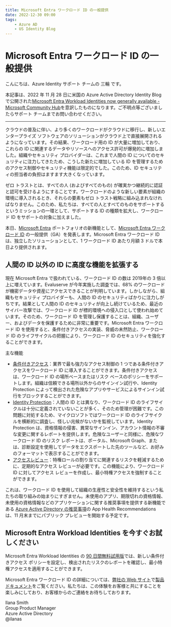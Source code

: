 ```yaml
---
title: Microsoft Entra ワークロード ID の一般提供 
date: 2022-12-30 09:00
tags:
    - Azure AD
    - US Identity Blog
---
```



# Microsoft Entra ワークロード ID の一般提供 

こんにちは、Azure Identity サポート チームの 三輪 です。 

本記事は、2022 年 11 月 28 日に米国の Azure Active Directory Identity Blog で公開された[Microsoft Entra Workload Identities now generally available - Microsoft Community Hub](https://techcommunity.microsoft.com/t5/microsoft-entra-azure-ad-blog/microsoft-entra-workload-identities-now-generally-available/ba-p/3402815)を意訳したものになります。ご不明点等ございましたらサポート チームまでお問い合わせください。 


---

クラウドの普及に伴い、より多くのワークロードがクラウドに移行し、新しいエンタープライズ ソフトウェアのソリューションがクラウド上で直接展開されるようになっています。その結果、ワークロード用の ID が大量に増加しており、これらの ID に関連するデータやリソースへのアクセス許可が爆発的に増加しました。組織やセキュリティ プロバイダーは、これまで人間の ID についてのセキュリティに注力してきたため、こうした新たに増加している ID を管理するためのアクセス制御やセキュリティ機能は限定的でした。このため、ID セキュリティの担当者の負担はますます大きくなっています。 
 
ゼロ トラストとは、すべての人 (およびすべてのもの) が確実かつ継続的に認証と認可を受けるようにすることです。ワークロードのような新しい要素が組織の環境に導入されるとき、それらの要素もゼロ トラスト戦略に組み込まれなければなりません。このため、私たちは、すべての人とすべてのものをサポートするというミッションの一環として、サポートする ID の種類を拡大し、ワークロード ID をサポートの対象に加えました。

本日、[Microsoft Entra](https://www.microsoft.com/ja-jp/security/business/microsoft-entra?ef_id=d3c1ccf38a5f1ddc6624af9a95fd6a0f:G:s&OCID=AIDcmmdamuj0pc_SEM_d3c1ccf38a5f1ddc6624af9a95fd6a0f:G:s&msclkid=d3c1ccf38a5f1ddc6624af9a95fd6a0f) ポートフォリオの新機能として、[Microsoft Entra ワークロード ID](https://www.microsoft.com/ja-jp/security/business/identity-access/microsoft-entra-workload-identities) の一般提供（GA）を発表します。Microsoft Entra ワークロード ID は、独立したソリューションとして、1 ワークロード ID あたり月額 3 ドルで本日より提供されます。


## 人間の ID 以外の ID に高度な機能を拡張する  
現在 Microsoft Entra で扱われている、ワークロード ID の数は 2019年の 3 倍以上に増えています。Evaluserve が今年実施した調査では、68% のワークロードが機密データや資産にアクセスできることが判明しています。しかしながら、組織もセキュリティ プロバイダーも、人間の ID のセキュリティばかりに注力しがちです。結果として人間の ID のセキュリティが向上し続けているため、最近のサイバー攻撃では、ワークロード ID が標的環境への侵入口として使われ始めています。そのため、ワークロード ID を管理し保護することは、組織、ユーザー、およびデータを保護するために非常に重要です。Microsoft Entra ワークロード ID を使用すると、条件付きアクセスの実装、脅威の未然防止、ワークロード ID のライフサイクルの把握により、ワークロード ID のセキュリティを強化することができます。 


主な機能 
- [条件付きアクセス](https://learn.microsoft.com/ja-jp/azure/active-directory/conditional-access/workload-identity)：業界で最も強力なアクセス制御の 1 つである条件付きアクセスをワークロード ID に導入することができます。条件付きアクセスは、ワークロード ID の場所ベースまたはリスク ベースのポリシーをサポートします。組織は信頼できる場所以外からのサインイン試行や、Identity Protection によって検出された危険なアプリやサービスによるサインイン試行をブロックすることができます。 
- [Identity Protection](https://learn.microsoft.com/ja-jp/azure/active-directory/identity-protection/concept-workload-identity-risk)：人間の ID とは異なり、ワークロード ID のライフサイクルは十分に定義されていないことが多く、そのため管理が困難です。この問題に対処するため、マイクロソフトではワークロード ID のライフサイクルを横断的に調査し、怪しい兆候がないかを監視しています。Identity Protection は、資格情報の侵害、異常なサインイン、アカウント情報の不審な変更に関するレポートを提供します。危険なユーザーと同様に、危険なワークロード ID のリスク レポートは、ポータル、Microsoft Graph、または、診断設定を使用してデータをエクスポートした先のツールなど、お好みのフォーマットで表示することができます。 
- [アクセスレビュー](https://learn.microsoft.com/ja-jp/azure/active-directory/privileged-identity-management/pim-create-azure-ad-roles-and-resource-roles-review?toc=%2Fazure%2Factive-directory%2Fgovernance%2Ftoc.json)：特権ロールの割り当てに関連するリスクを軽減するために、定期的なアクセス レビューが必要です。この機能により、ワークロード ID に対してアクセス レビューを作成し、最小特権アクセスを強制することができます。 
 
これは、ワークロード ID を使用して組織の生産性と安全性を維持するという私たちの取り組みの始まりにすぎません。未使用のアプリ、期限切れの資格情報、未使用の資格情報などのアプリケーションに関する推奨事項を提供する新機能である [Azure Active Directory の推奨事項](https://learn.microsoft.com/ja-jp/azure/active-directory/reports-monitoring/overview-recommendations)の App Health Recommendations は、11 月末までにパブリック プレビューを開始する予定です。 
 
## Microsoft Entra Workload Identities を今すぐお試しください 
Microsoft Entra Workload Identities の [90 日間無料試用版](https://ms.portal.azure.com/?feature.canmodifyextensions=true&feature.canmodifystamps=true&Microsoft_Azure_ManagedServiceIdentity=test3&Microsoft_AAD_IAM_isWorkloadIdentitiesFreeTrialEnabled=true&Microsoft_Azure_ManagedServiceIdentity_isWorkloadIdentitiesUpsellBannerEnabled=true&Microsoft_Azure_ManagedServiceIdentity_isWorkloadIdentitiesPlaceHolderBannerEnabled=false#view/Microsoft_Azure_ManagedServiceIdentity/WorkloadIdentitiesBlade)では、新しい条件付きアクセス ポリシーを設定し、検出されたリスクのレポートを確認し、最小特権アクセスを適用することができます。 
 
Microsoft Entra ワークロード ID の詳細については、[弊社の Web サイト](https://www.microsoft.com/ja-jp/security/business/identity-access/microsoft-entra-workload-identities)で[製品ドキュメント](https://learn.microsoft.com/ja-jp/azure/active-directory/develop/workload-identities-overview)をご覧ください。私たちは、この体験をお客様と共にすることを楽しみにしており、お客様からのご連絡をお待ちしております。 
 

Ilana Smith  
Group Product Manager  
Azure Active Directory  
@ilanas  


